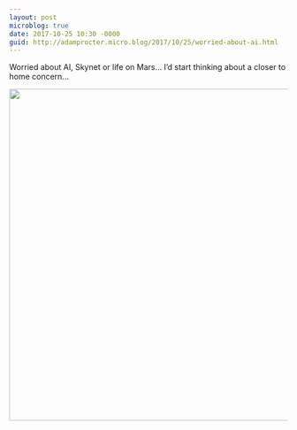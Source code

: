 ```yaml
---
layout: post
microblog: true
date: 2017-10-25 10:30 -0000
guid: http://adamprocter.micro.blog/2017/10/25/worried-about-ai.html
---
```

Worried about AI, Skynet or life on Mars... I’d start thinking about a closer to home concern...

<img src="http://discursive.adamprocter.co.uk/uploads/2017/bceee11e22.jpg" width="600" height="600" />
